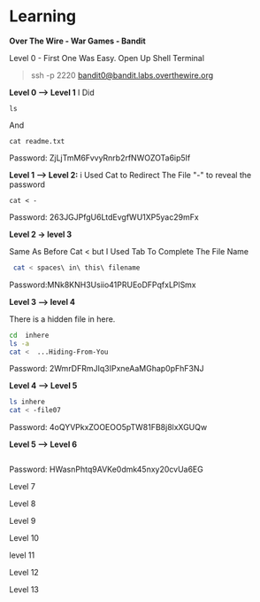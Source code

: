 # Learning
**Over The Wire - War Games - Bandit**

Level 0 - First One Was Easy. 
Open Up Shell Terminal 
>ssh -p 2220 bandit0@bandit.labs.overthewire.org

**Level 0 --> Level 1** 
I Did 
```
ls
```
And 
```
cat readme.txt
```
Password: ZjLjTmM6FvvyRnrb2rfNWOZOTa6ip5If

**Level 1 --> Level 2:** i Used Cat to Redirect The File "-" to reveal the password

```
cat < -
```

Password: 263JGJPfgU6LtdEvgfWU1XP5yac29mFx

**Level 2 -> level 3**

Same As Before Cat < but I Used Tab To Complete The File Name 
```bash
 cat < spaces\ in\ this\ filename
```

Password:MNk8KNH3Usiio41PRUEoDFPqfxLPlSmx

**Level 3 --> level 4**

There is a hidden file in here. 
```bash
cd  inhere
ls -a
cat <  ...Hiding-From-You
```
Password: 2WmrDFRmJIq3IPxneAaMGhap0pFhF3NJ

**Level 4 --> Level 5** 

```bash
ls inhere
cat < -file07

```

Password: 4oQYVPkxZOOEOO5pTW81FB8j8lxXGUQw

**Level 5 --> Level 6**

```bash


```

Password: HWasnPhtq9AVKe0dmk45nxy20cvUa6EG

Level 7

Level 8

Level 9

Level 10

level 11

Level 12

Level 13
